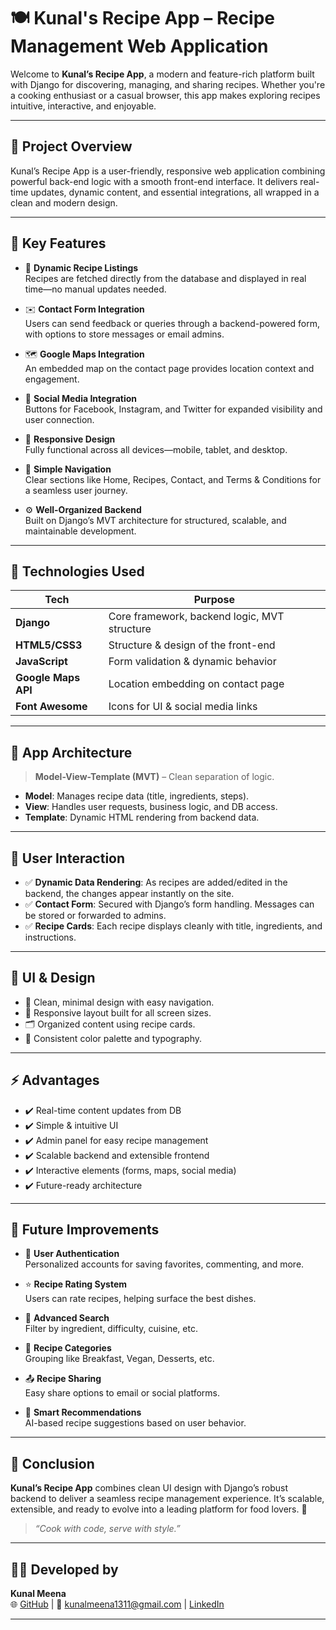 # 🍽️ Kunal's Recipe App – Recipe Management Web Application

Welcome to **Kunal’s Recipe App**, a modern and feature-rich platform built with Django for discovering, managing, and sharing recipes. Whether you're a cooking enthusiast or a casual browser, this app makes exploring recipes intuitive, interactive, and enjoyable.

---

## 🌟 Project Overview

Kunal’s Recipe App is a user-friendly, responsive web application combining powerful back-end logic with a smooth front-end interface. It delivers real-time updates, dynamic content, and essential integrations, all wrapped in a clean and modern design.

---

## 🚀 Key Features

- 🔄 **Dynamic Recipe Listings**  
  Recipes are fetched directly from the database and displayed in real time—no manual updates needed.

- ✉️ **Contact Form Integration**  
  Users can send feedback or queries through a backend-powered form, with options to store messages or email admins.

- 🗺️ **Google Maps Integration**  
  An embedded map on the contact page provides location context and engagement.

- 🔗 **Social Media Integration**  
  Buttons for Facebook, Instagram, and Twitter for expanded visibility and user connection.

- 📱 **Responsive Design**  
  Fully functional across all devices—mobile, tablet, and desktop.

- 🧭 **Simple Navigation**  
  Clear sections like Home, Recipes, Contact, and Terms & Conditions for a seamless user journey.

- ⚙️ **Well-Organized Backend**  
  Built on Django’s MVT architecture for structured, scalable, and maintainable development.

---

## 🧪 Technologies Used

| Tech          | Purpose                                     |
|---------------|---------------------------------------------|
| **Django**    | Core framework, backend logic, MVT structure |
| **HTML5/CSS3**| Structure & design of the front-end         |
| **JavaScript**| Form validation & dynamic behavior          |
| **Google Maps API** | Location embedding on contact page    |
| **Font Awesome** | Icons for UI & social media links       |

---

## 🧱 App Architecture

> **Model-View-Template (MVT)** – Clean separation of logic.

- **Model**: Manages recipe data (title, ingredients, steps).
- **View**: Handles user requests, business logic, and DB access.
- **Template**: Dynamic HTML rendering from backend data.

---

## 💬 User Interaction

- ✅ **Dynamic Data Rendering**: As recipes are added/edited in the backend, the changes appear instantly on the site.
- ✅ **Contact Form**: Secured with Django’s form handling. Messages can be stored or forwarded to admins.
- ✅ **Recipe Cards**: Each recipe displays cleanly with title, ingredients, and instructions.

---

## 📐 UI & Design

- 🧼 Clean, minimal design with easy navigation.
- 📲 Responsive layout built for all screen sizes.
- 🗂️ Organized content using recipe cards.
- 🎨 Consistent color palette and typography.

---

## ⚡ Advantages

- ✔️ Real-time content updates from DB
- ✔️ Simple & intuitive UI
- ✔️ Admin panel for easy recipe management
- ✔️ Scalable backend and extensible frontend
- ✔️ Interactive elements (forms, maps, social media)
- ✔️ Future-ready architecture

---

## 🔮 Future Improvements

- 🔐 **User Authentication**  
  Personalized accounts for saving favorites, commenting, and more.

- ⭐ **Recipe Rating System**  
  Users can rate recipes, helping surface the best dishes.

- 🔎 **Advanced Search**  
  Filter by ingredient, difficulty, cuisine, etc.

- 📂 **Recipe Categories**  
  Grouping like Breakfast, Vegan, Desserts, etc.

- 📤 **Recipe Sharing**  
  Easy share options to email or social platforms.

- 🤖 **Smart Recommendations**  
  AI-based recipe suggestions based on user behavior.

---

## 📌 Conclusion

**Kunal’s Recipe App** combines clean UI design with Django’s robust backend to deliver a seamless recipe management experience. It’s scalable, extensible, and ready to evolve into a leading platform for food lovers. 🚀

> _“Cook with code, serve with style.”_

---

## 🧑‍💻 Developed by

**Kunal Meena**  
🌐 [GitHub](https://github.com/Kunal88591) | 📧 kunalmeena1311@gmail.com | [LinkedIn](https://linkedin.com/in/kunalmeena)

---


